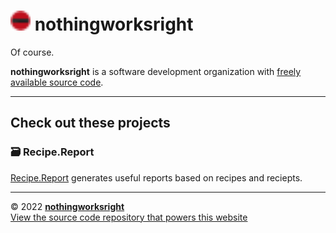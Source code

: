 # <img src="img/favicon.svg" height="32" width="32" /> nothingworksright  

Of course.  

__nothingworksright__ is a software development organization with [freely available source code](https://github.com/nothingworksright).  

___

## Check out these projects  

### 🗃 Recipe.Report  

[Recipe.Report](https://www.recipe.report/) generates useful reports based on recipes and reciepts.  

___

&copy; 2022 [__nothingworksright__](https://github.com/nothingworksright)  
[View the source code repository that powers this website](https://github.com/nothingworksright/nothingworksright.github.io)  
